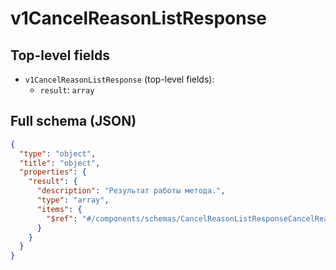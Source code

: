 # v1CancelReasonListResponse

## Top-level fields
- `v1CancelReasonListResponse` (top-level fields):
  - `result`: `array`

## Full schema (JSON)
```json
{
  "type": "object",
  "title": "object",
  "properties": {
    "result": {
      "description": "Результат работы метода.",
      "type": "array",
      "items": {
        "$ref": "#/components/schemas/CancelReasonListResponseCancelReason"
      }
    }
  }
}
```
